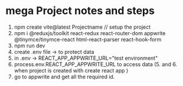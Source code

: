 # mega Project notes and steps 
1. npm create vite@latest Projectname   // setup the project
2. npm i @reduxjs/toolkit react-redux react-router-dom appwrite @tinymce/tinymce-react  html-react-parser react-hook-form
3. npm run dev
4. create .env file -> to protect data 
5. in .env -> REACT_APP_APPWRITE_URL="test environment"
6. process.env.REACT_APP_APPWRITE_URL to access data (5. and 6. when project is created with create react app )
7. go to appwrite and get all the      required id. 